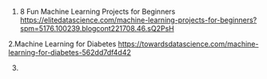1. 8 Fun Machine Learning Projects for Beginners 
https://elitedatascience.com/machine-learning-projects-for-beginners?spm=5176.100239.blogcont221708.46.sQ2PsH

2.Machine Learning for Diabetes 
https://towardsdatascience.com/machine-learning-for-diabetes-562dd7df4d42

3.
